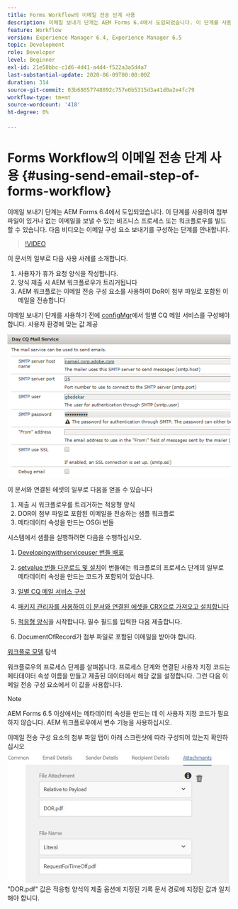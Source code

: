 ```yaml
---
title: Forms Workflow의 이메일 전송 단계 사용
description: 이메일 보내기 단계는 AEM Forms 6.4에서 도입되었습니다. 이 단계를 사용하여 첨부 파일이 있거나 없는 이메일을 보낼 수 있는 비즈니스 프로세스 또는 워크플로우를 빌드할 수 있습니다. 다음 비디오는 이메일 구성 요소 전송을 구성하는 단계를 안내합니다
feature: Workflow
version: Experience Manager 6.4, Experience Manager 6.5
topic: Development
role: Developer
level: Beginner
exl-id: 21e58bbc-c1d6-4d41-a4d4-f522a3a5d4a7
last-substantial-update: 2020-06-09T00:00:00Z
duration: 314
source-git-commit: 03b68057748892c757e0b5315d3a41d0a2e4fc79
workflow-type: tm+mt
source-wordcount: '418'
ht-degree: 0%

---
```


# Forms Workflow의 이메일 전송 단계 사용 {#using-send-email-step-of-forms-workflow}

이메일 보내기 단계는 AEM Forms 6.4에서 도입되었습니다. 이 단계를 사용하여 첨부 파일이 있거나 없는 이메일을 보낼 수 있는 비즈니스 프로세스 또는 워크플로우를 빌드할 수 있습니다. 다음 비디오는 이메일 구성 요소 보내기를 구성하는 단계를 안내합니다.

>[!VIDEO](https://video.tv.adobe.com/v/34815?quality=12&learn=on&captions=kor)

이 문서의 일부로 다음 사용 사례를 소개합니다.

1. 사용자가 휴가 요청 양식을 작성합니다.
1. 양식 제출 시 AEM 워크플로우가 트리거됩니다
1. AEM 워크플로는 이메일 전송 구성 요소를 사용하여 DoR이 첨부 파일로 포함된 이메일을 전송합니다

이메일 보내기 단계를 사용하기 전에 [configMgr](http://localhost:4502/system/console/configMgr)에서 일별 CQ 메일 서비스를 구성해야 합니다. 사용자 환경에 맞는 값 제공

![일별 CQ 메일 서비스 구성](assets/mailservice.png)

이 문서와 연결된 에셋의 일부로 다음을 얻을 수 있습니다

1. 제출 시 워크플로우를 트리거하는 적응형 양식
1. DOR이 첨부 파일로 포함된 이메일을 전송하는 샘플 워크플로
1. 메타데이터 속성을 만드는 OSGi 번들

시스템에서 샘플을 실행하려면 다음을 수행하십시오.

1. [Developingwithserviceuser 번들 배포](/help/forms/assets/common-osgi-bundles/DevelopingWithServiceUser.jar)

1. [setvalue 번들 다운로드 및 설치](/help/forms/assets/common-osgi-bundles/SetValueApp.core-1.0-SNAPSHOT.jar)이 번들에는 워크플로의 프로세스 단계의 일부로 메타데이터 속성을 만드는 코드가 포함되어 있습니다.
1. [일별 CQ 메일 서비스 구성](https://helpx.adobe.com/kr/experience-manager/6-5/sites/administering/using/notification.html)
1. [패키지 관리자를 사용하여 이 문서와 연결된 에셋을 CRX으로 가져오고 설치합니다](assets/emaildoraemformskt.zip)
1. [적응형 양식](http://localhost:4502/content/dam/formsanddocuments/helpx/timeoffrequestform/jcr:content?wcmmode=disabled)을 시작합니다. 필수 필드를 입력한 다음 제출합니다.
1. DocumentOfRecord가 첨부 파일로 포함된 이메일을 받아야 합니다.

[워크플로 모델](http://localhost:4502/editor.html/conf/global/settings/workflow/models/emaildor.html) 탐색

워크플로우의 프로세스 단계를 살펴봅니다. 프로세스 단계와 연결된 사용자 지정 코드는 메타데이터 속성 이름을 만들고 제출된 데이터에서 해당 값을 설정합니다. 그런 다음 이메일 전송 구성 요소에서 이 값을 사용합니다.

>[!NOTE]
>
>AEM Forms 6.5 이상에서는 메타데이터 속성을 만드는 데 이 사용자 지정 코드가 필요하지 않습니다. AEM 워크플로우에서 변수 기능을 사용하십시오.

이메일 전송 구성 요소의 첨부 파일 탭이 아래 스크린샷에 따라 구성되어 있는지 확인하십시오
![전자 메일 첨부 파일 보내기 탭](assets/sendemailcomponentconfigure.jpg)&quot;DOR.pdf&quot; 값은 적응형 양식의 제출 옵션에 지정된 기록 문서 경로에 지정된 값과 일치해야 합니다.
